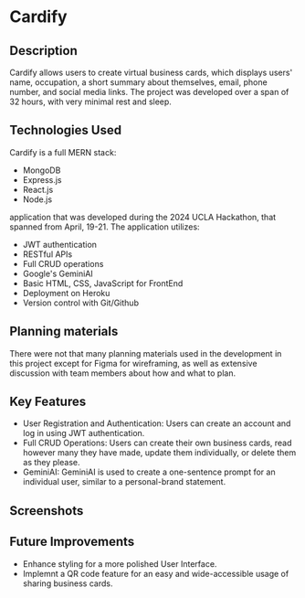 # Cardify
## Description
Cardify allows users to create virtual business cards, which displays users' name, occupation, a short summary about themselves, email, phone number, and social media links. The project was developed over a span of 32 hours, with very minimal rest and sleep.

## Technologies Used
Cardify is a full MERN stack:
- MongoDB
- Express.js
- React.js
- Node.js

application that was developed during the 2024 UCLA Hackathon, that spanned from April, 19-21. The application utilizes:
- JWT authentication
- RESTful APIs
- Full CRUD operations
- Google's GeminiAI
- Basic HTML, CSS, JavaScript for FrontEnd
- Deployment on Heroku
- Version control with Git/Github

## Planning materials
There were not that many planning materials used in the development in this project except for Figma for wireframing, as well as extensive discussion with team members about how and what to plan.

## Key Features
- User Registration and Authentication: Users can create an account and log in using JWT authentication.
- Full CRUD Operations: Users can create their own business cards, read however many they have made, update them individually, or delete them as they please.
- GeminiAI: GeminiAI is used to create a one-sentence prompt for an individual user, similar to a personal-brand statement.

## Screenshots

## Future Improvements
- Enhance styling for a more polished User Interface.
- Implemnt a QR code feature for an easy and wide-accessible usage of sharing business cards.

